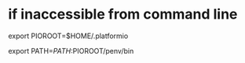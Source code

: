
# if inaccessible from command line 

export PIOROOT=$HOME/.platformio

export PATH=$PATH:$PIOROOT/penv/bin
